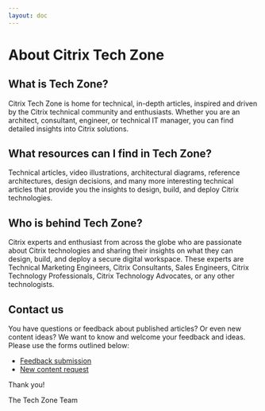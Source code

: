 ```yaml
---
layout: doc
---
```

# About Citrix Tech Zone

## What is Tech Zone?

Citrix Tech Zone is home for technical, in-depth articles, inspired and driven by the Citrix technical community and enthusiasts. Whether you are an architect, consultant, engineer, or technical IT manager, you can  find detailed insights into Citrix solutions.

## What resources can I find in Tech Zone?

Technical articles, video illustrations, architectural diagrams, reference architectures, design decisions, and many more interesting technical articles that provide you the insights to design, build, and deploy Citrix technologies.

## Who is behind Tech Zone?

Citrix experts and enthusiast from across the globe who are passionate about Citrix technologies and sharing their insights on what they can design, build, and deploy a secure digital workspace. These experts are Technical Marketing Engineers, Citrix Consultants, Sales Engineers, Citrix Technology Professionals, Citrix Technology Advocates, or any other technologists.

## Contact us

You have questions or feedback about published articles? Or even new content ideas? We want to know and welcome your feedback and ideas. Please use the forms outlined below:

-  [Feedback submission](https://podio.com/webforms/22025531/1541944)
-  [New content request](https://podio.com/webforms/22025559/1541946)

Thank you!

The Tech Zone Team
